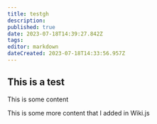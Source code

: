 ```yaml
---
title: testgh
description: 
published: true
date: 2023-07-18T14:39:27.842Z
tags: 
editor: markdown
dateCreated: 2023-07-18T14:33:56.957Z
---
```


## This is a test
This is some content

This is some more content that I added in Wiki.js